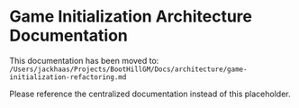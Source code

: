 # Game Initialization Architecture Documentation

This documentation has been moved to:
`/Users/jackhaas/Projects/BootHillGM/Docs/architecture/game-initialization-refactoring.md`

Please reference the centralized documentation instead of this placeholder.
